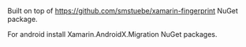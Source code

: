##

Built on top of https://github.com/smstuebe/xamarin-fingerprint NuGet package.

For android install Xamarin.AndroidX.Migration NuGet packages.